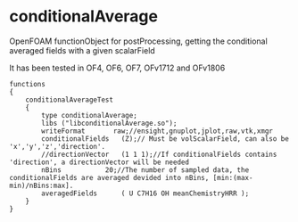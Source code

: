 # conditionalAverage
OpenFOAM functionObject for postProcessing, getting the conditional averaged fields with a given scalarField

It has been tested in OF4, OF6, OF7, OFv1712 and OFv1806
```
functions
{
	conditionalAverageTest
	{
		type conditionalAverage;
		libs ("libconditionalAverage.so");
		writeFormat       raw;//ensight,gnuplot,jplot,raw,vtk,xmgr
		conditionalFields 	(Z);// Must be volScalarField, can also be 'x','y','z','direction'.
		//directionVector	(1 1 1);//If conditionalFields contains 'direction', a directionVector will be needed
		nBins			20;//The number of sampled data, the conditionalFields are averaged devided into nBins, [min:(max-min)/nBins:max].
		averagedFields		( U C7H16 OH meanChemistryHRR );
	}
}
```
